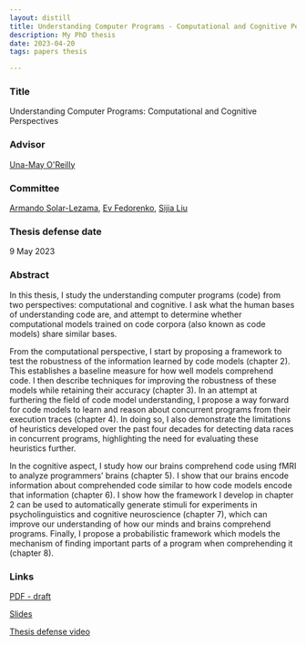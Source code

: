 ```yaml
---
layout: distill
title: Understanding Computer Programs - Computational and Cognitive Perspectives
description: My PhD thesis
date: 2023-04-20
tags: papers thesis

---
```


### Title
Understanding Computer Programs: Computational and Cognitive Perspectives

### Advisor
[Una-May O'Reilly](https://alfagroup.csail.mit.edu/unamay)

### Committee
[Armando Solar-Lezama](https://people.csail.mit.edu/asolar/), [Ev Fedorenko](https://evlab.mit.edu/), [Sijia Liu](https://lsjxjtu.github.io/)

### Thesis defense date
9 May 2023

### Abstract

In this thesis, I study the understanding computer programs (code) from two perspectives: computational and cognitive. I ask what the human bases of understanding code are, and attempt to determine whether computational models trained on code corpora (also known as code models) share similar bases.

From the computational perspective, I start by proposing a framework to test the robustness of the information learned by code models (chapter 2). This establishes a baseline measure for how well models comprehend code. I then describe techniques for improving the robustness of these models while retaining their accuracy (chapter 3). In an attempt at furthering the field of code model understanding, I propose a way forward for code models to learn and reason about concurrent programs from their execution traces (chapter 4). In doing so, I also demonstrate the limitations of heuristics developed over the past four decades for detecting data races in concurrent programs, highlighting the need for evaluating these heuristics further.

In the cognitive aspect, I study how our brains comprehend code using fMRI to analyze programmers’ brains (chapter 5). I show that our brains encode information about comprehended code similar to how code models encode that information (chapter 6). I show how the framework I develop in chapter 2 can be used to automatically generate stimuli for experiments in psycholinguistics and cognitive neuroscience (chapter 7), which can improve our understanding of how our minds and brains comprehend programs. Finally, I propose a probabilistic framework which models the mechanism of finding important parts of a program when comprehending it (chapter 8).

### Links
[PDF - draft](/assets/pdf/phd_thesis_draft.pdf)

[Slides](/assets/pdf/phd_thesis_defense_slides.pdf)

[Thesis defense video](https://www.youtube.com/watch?v=vesOXlJ-8uQ)
